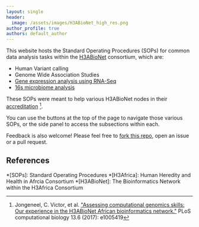 ```yaml
---
layout: single
header:
  image: /assets/images/H3ABioNet_high_res.png
author_profile: true
authors: default_author
---
```


This website hosts the Standard Operating Procedures (SOPs) for common data analysis tasks within the [H3ABioNet](https://h3abionet.org/) consortium, which are:


* Human Variant calling
* Genome Wide Association Studies
* [Gene expression analysis using RNA-Seq](./RNA-Seq/)
* [16s microbiome analysis](./16s-rRNA/)

These SOPs were meant to help various H3ABioNet nodes in their [accreditation](https://h3abionet.org/tools-and-resources/sops) [^1].

You can use the buttons at the top of the page to navigate those various SOPs, or the side panel to access the subsections within each.

Feedback is also welcome! Please feel free to [fork this repo](https://github.com/h3abionet/H3ABionet-SOPs), open an issue or a pull request.


## References
[^1]: Jongeneel, C. Victor, et al. ["Assessing computational genomics skills: Our experience in the H3ABioNet African bioinformatics network."](https://doi.org/10.1371/journal.pcbi.1005419) PLoS computational biology 13.6 (2017): e1005419

[//]: <> (These are common abbreviations in the page.)
*[SOPs]: Standard Operating Procedures
*[H3Africa]: Human Heredity and Health in Afrcia Consortium
*[H3ABioNet]: The Bioinformatics Network within the H3Africa Consortium
